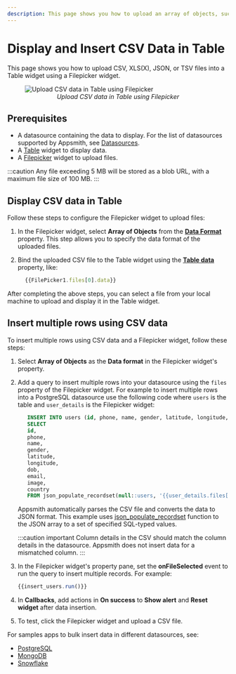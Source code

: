 ```yaml
---
description: This page shows you how to upload an array of objects, such as CSV, XLS(X), JSON, or TSV files, into a Table widget using a Filepicker widget.
---
```


# Display and Insert CSV Data in Table

This page shows you how to upload CSV, XLS(X), JSON, or TSV files into a Table widget using a Filepicker widget.


 <figure>
  <img src="/img/uploadcsv.gif" style= {{width:"810px", height:"auto"}} alt="Upload CSV data in Table using Filepicker"/>
  <figcaption align = "center"><i>Upload CSV data in Table using Filepicker</i></figcaption>
</figure>

## Prerequisites

* A datasource containing the data to display. For the list of datasources supported by Appsmith, see [Datasources](/connect-data/reference).
* A [Table](/reference/widgets/table) widget to display data.
* A [Filepicker](/reference/widgets/filepicker) widget to upload files.


:::caution
Any file exceeding 5 MB will be stored as a blob URL, with a maximum file size of 100 MB.
:::

## Display CSV data in Table

Follow these steps to configure the Filepicker widget to upload files:

1. In the Filepicker widget, select **Array of Objects** from the [**Data Format**](/reference/widgets/filepicker#data-format-string) property. This step allows you to specify the data format of the uploaded files.

2. Bind the uploaded CSV file to the Table widget using the [**Table data**](/reference/widgets/table#table-data-arrayobject) property, like:

<dd>

```js
{{FilePicker1.files[0].data}}
```

</dd>

After completing the above steps, you can select a file from your local machine to upload and display it in the Table widget.

## Insert multiple rows using CSV data
To insert multiple rows using CSV data and a Filepicker widget, follow these steps:
1. Select **Array of Objects** as the **Data format** in the Filepicker widget's property.
2. Add a query to insert multiple rows into your datasource using the `files` property of the Filepicker widget. For example to insert multiple rows into a PostgreSQL datasource use the following code where `users` is the table and `user_details` is the Filepicker widget:
   ```sql
      INSERT INTO users (id, phone, name, gender, latitude, longitude, dob, email, image, country)
      SELECT
      id,
      phone, 
      name,
      gender, 
      latitude, 
      longitude,
      dob, 
      email, 
      image, 
      country
      FROM json_populate_recordset(null::users, '{{user_details.files[0].data}}');
   ```
   Appsmith automatically parses the CSV file and converts the data to JSON format. This example uses [json_populate_recordset](https://www.postgresql.org/docs/current/functions-json.html) function to the JSON array to a set of specified SQL-typed values.
   
   :::caution important
   Column details in the CSV should match the column details in the datasource. Appsmith does not insert data for a mismatched column.
   :::

  3. In the Filepicker widget's property pane, set the **onFileSelected** event to run the query to insert multiple records. For example:
     
     ```jsx
     {{insert_users.run()}}
     ```
  4. In **Callbacks**, add actions in **On success** to **Show alert** and **Reset widget** after data insertion.
  5. To test, click the Filepicker widget and upload a CSV file.
     
For samples apps to bulk insert data in different datasources, see:
* [PostgreSQL](/learning-and-resources/sample-apps?current-sample-app-type=datasources#postgresql)
* [MongoDB](/learning-and-resources/sample-apps?current-sample-app-type=datasources#mongodb)
* [Snowflake](/learning-and-resources/sample-apps?current-sample-app-type=datasources#snowflake)




